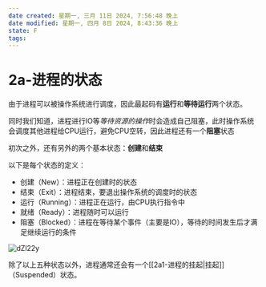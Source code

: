 ```yaml
---
date created: 星期一, 三月 11日 2024, 7:56:48 晚上
date modified: 星期一, 四月 8日 2024, 8:43:36 晚上
state: F
tags: 
---
```


# 2a-进程的状态

由于进程可以被操作系统进行调度，因此最起码有**运行**和**等待运行**两个状态。

同时我们知道，进程进行IO等*等待资源的操作*时会造成自己阻塞，此时操作系统会调度其他进程给CPU运行，避免CPU空转，因此进程还有一个**阻塞**状态

初次之外，还有另外的两个基本状态：**创建**和**结束**

以下是每个状态的定义：
- 创建（New）：进程正在创建时的状态
- 结束（Exit）：进程结束，要退出操作系统的调度时的状态
- 运行（Running）：进程正在运行，由CPU执行指令中
- 就绪（Ready）：进程随时可以运行
- 阻塞（Blocked）：进程在等待某个事件（主要是IO），等待的时间发生后才满足继续运行的条件

![dZl22y](https://image.leehaoze.com/uPic/dZl22y.png)

除了以上五种状态以外，进程通常还会有一个[[2a1-进程的挂起|挂起]]（Suspended）状态。